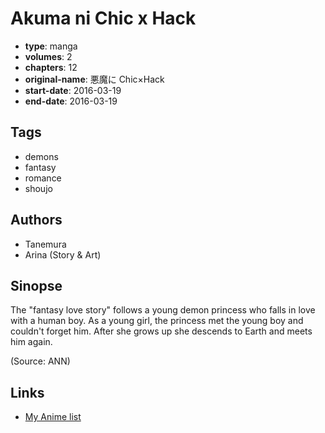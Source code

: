 # Akuma ni Chic x Hack

-   **type**: manga
-   **volumes**: 2
-   **chapters**: 12
-   **original-name**: 悪魔に Chic×Hack
-   **start-date**: 2016-03-19
-   **end-date**: 2016-03-19

## Tags

-   demons
-   fantasy
-   romance
-   shoujo

## Authors

-   Tanemura
-   Arina (Story & Art)

## Sinopse

The "fantasy love story" follows a young demon princess who falls in love with a human boy. As a young girl, the princess met the young boy and couldn't forget him. After she grows up she descends to Earth and meets him again.

(Source: ANN)

## Links

-   [My Anime list](https://myanimelist.net/manga/97183/Akuma_ni_Chic_x_Hack)
